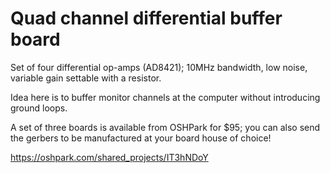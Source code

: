 # Quad channel differential buffer board

Set of four differential op-amps (AD8421); 10MHz bandwidth, low noise, variable gain settable with a resistor.

Idea here is to buffer monitor channels at the computer without introducing ground loops.

A set of three boards is available from OSHPark for $95; you can also send the gerbers to be manufactured at your board house of choice!

https://oshpark.com/shared_projects/IT3hNDoY